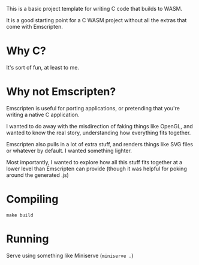 This is a basic project template for writing C code that builds to WASM.

It is a good starting point for a C WASM project without all the extras that come with Emscripten.

# Why C?

It's sort of fun, at least to me.

# Why not Emscripten?

Emscripten is useful for porting applications, or pretending that you're
writing a native C application.

I wanted to do away with the misdirection of faking things like OpenGL, and
wanted to know the real story, understanding how everything fits together.

Emscripten also pulls in a lot of extra stuff, and renders things like SVG
files or whatever by default. I wanted something lighter.

Most importantly, I wanted to explore how all this stuff fits together at a
lower level than Emscripten can provide (though it was helpful for poking
around the generated .js)

# Compiling

`make build`

# Running

Serve using something like Miniserve (`miniserve .`)
